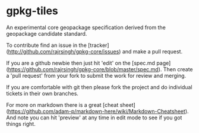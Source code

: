 gpkg-tiles
==========

An experimental core geopackage specification derived from the geopackage candidate standard. 

To contribute find an issue in the [tracker] (http://github.com/rajrsingh/gpkg-core/issues) and make a pull request. 

If you are a github newbie then just hit 'edit' on the [spec.md page] (https://github.com/rajrsingh/gpkg-core/blob/master/spec.md). Then create a 'pull request' from your fork to submit the work for review and merging.

If you are comfortable with git then please fork the project and do individual tickets in their own branches.

For more on markdown there is a great [cheat sheet] (https://github.com/adam-p/markdown-here/wiki/Markdown-Cheatsheet).
And note you can hit 'preview' at any time in edit mode to see if you got things right. 
